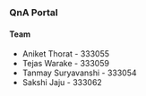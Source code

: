 ### QnA Portal

#### Team
-  Aniket Thorat - 333055
-  Tejas Warake - 333059
-  Tanmay Suryavanshi - 333054
-  Sakshi Jaju - 333062
